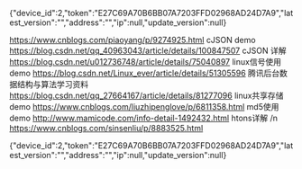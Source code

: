 {\"device_id\":2,\"token\":\"E27C69A70B6BB07A7203FFD02968AD24D7A9\",\"latest_version\":\"\",\"address\":\"\",\"ip\":null,\"update_version\":null}


https://www.cnblogs.com/piaoyang/p/9274925.html           cJSON demo
https://blog.csdn.net/qq_40963043/article/details/100847507 cJSON 详解
https://blog.csdn.net/u012736748/article/details/75040897   linux信号使用demo
https://blog.csdn.net/Linux_ever/article/details/51305596     腾讯后台数据结构与算法学习资料
https://blog.csdn.net/qq_27664167/article/details/81277096    linux共享存储demo
https://www.cnblogs.com/liuzhipenglove/p/6811358.html          md5使用demo
http://www.mamicode.com/info-detail-1492432.html               htons详解
/n https://www.cnblogs.com/sinsenliu/p/8883525.html  

{"device_id":2,"token":"E27C69A70B6BB07A7203FFD02968AD24D7A9","latest_version":"","address":"","ip":null,"update_version":null}
